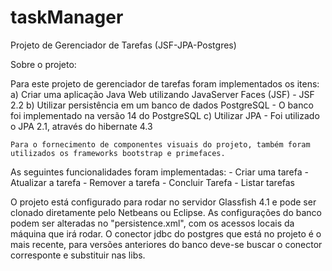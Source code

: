 # taskManager
Projeto de Gerenciador de Tarefas (JSF-JPA-Postgres)

Sobre o projeto:

Para este projeto de gerenciador de tarefas foram implementados os itens:
    a) Criar uma aplicação Java Web utilizando JavaServer Faces (JSF)
      - JSF 2.2
    b) Utilizar persistência em um banco de dados PostgreSQL
      - O banco foi implementado na versão 14 do PostgreSQL
    c) Utilizar JPA
      - Foi utilizado o JPA 2.1, através do hibernate 4.3
    
    Para o fornecimento de componentes visuais do projeto, também foram utilizados os frameworks bootstrap e primefaces.
    
As seguintes funcionalidades foram implementadas:
    - Criar uma tarefa
    - Atualizar a tarefa
    - Remover a tarefa
    - Concluir Tarefa
    - Listar tarefas
    
   
O projeto está configurado para rodar no servidor Glassfish 4.1 e pode ser clonado diretamente pelo Netbeans ou Eclipse.
As configurações do banco podem ser alteradas no "persistence.xml", com os acessos locais da máquina que irá rodar.
O conector jdbc do postgres que está no projeto é o mais recente, para versões anteriores do banco deve-se buscar o 
conector corresponte e substituir nas libs.
    
    



